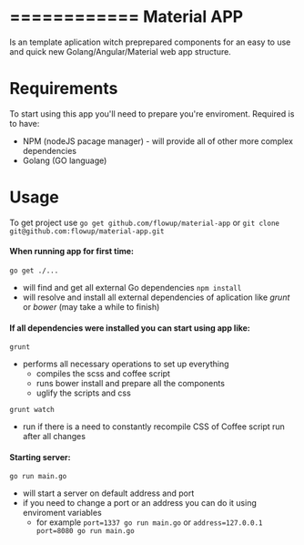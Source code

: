 ============
Material APP
============

Is an template aplication witch preprepared components for an easy to use and quick new Golang/Angular/Material web app structure.

Requirements
============

To start using this app you'll need to prepare you're enviroment.
Required is to have:
* NPM (nodeJS pacage manager) - will provide all of other more complex dependencies
* Golang (GO language) 

Usage
=====

To get project use `go get github.com/flowup/material-app` or `git clone git@github.com:flowup/material-app.git`

#### When running app for first time:


`go get ./...` 
 * will find and get all external Go dependencies
`npm install` 
 * will resolve and install all external dependencies of aplication like *grunt* or *bower* (may take a while to finish)

#### If all dependencies were installed you can start using app like:

`grunt`
 * performs all necessary operations to set up everything
   - compiles the scss and coffee script
   - runs bower install and prepare all the components
   - uglify the scripts and css

`grunt watch`
* run if there is a need to constantly recompile CSS of Coffee script run after all changes

#### Starting server:

`go run main.go` 
 * will start a server on default address and port
 * if you need to change a port or an address you can do it using enviroment variables
   - for example `port=1337 go run main.go` or `address=127.0.0.1 port=8080 go run main.go`

